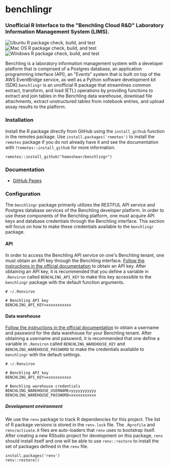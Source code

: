 # benchlingr
### Unofficial R Interface to the "Benchling Cloud R&D" Laboratory Information Management System (LIMS).  

![Ubuntu R package check, build, and test](https://github.com/hemoshear/benchlingr/actions/workflows/check-full.yml/badge.svg)
![Mac OS R package check, build, and test](https://github.com/hemoshear/benchlingr/actions/workflows/check-full-macos.yml/badge.svg)
![Windows R package check, build, and test](https://github.com/hemoshear/benchlingr/actions/workflows/check-full-windows.yml/badge.svg)


Benchling is a laboratory information management system with a developer platform that is comprised of a Postgres database, an application programming interface (API), an "Events" system that is built on top of the AWS EventBridge service, as well as a Python software development kit (SDK).`benchlingr` is an unofficial R package that streamlines common extract, transform, and load (ETL) operations by providing functions to extract and join tables in the Benchling data warehouse, download file attachments, extract unstructured tables from notebook entries, and upload assay results to the platform. 


### Installation

Install the R package directly from GitHub using the `install_github` function in the remotes package. Use `install.packages('remotes')` to install the `remotes` package if you do not already have it and see the documentation with `?remotes::install_github` for more information.

```
remotes::install_github("hemoshear/benchlingr")
```

### Documentation

- [GitHub Pages](https://upgraded-succotash-8df2b926.pages.github.io/)


### Configuration

The `benchlingr` package primarily utilizes the RESTFUL API service and Postgres database services of the Benchling developer platform. In order to use these components of the Benchling platform, one must acquire API keys and database credentials through the Benchling interface. This section will focus on how to make these credentials available to the `benchlingr` package. 

#### API

In order to access the Benchling API service on one's Benchling tenant, one must obtain an API key through the Benchling interface. [Follow the instructions in the official documentation](https://help.benchling.com/hc/en-us/articles/9714802977805-Access-the-Benchling-Developer-Platform) to obtain an API key. After obtaining an API key, it is recommended that you define a variable in `.Renviron` called `BENCHLING_API_KEY` to make this key accessible to the `benchlingr` package with the default function arguments. 

```
# ~/.Renviron

# Benchling API key
BENCHLING_API_KEY=xxxxxxxxxxx
```

#### Data warehouse

[Follow the instructions in the official documentation](https://docs.benchling.com/docs/getting-started#obtaining-credentials) to obtain a username and password for the data warehouse for your Benchling tenant. After obtaining a username and password, it is recommended that one define a variable in `.Renviron` called `BENCHLING_WAREHOUSE_KEY` and `BENCHLING_WAREHOUSE_PASSWORD` to make the credentials available to `benchlingr` with the default settings. 

```
# ~/.Renviron

# Benchling API key
BENCHLING_API_KEY=xxxxxxxxxxx

# Benchling warehouse credentials
BENCHLING_WAREHOUSE_USERNAME=yyyyyyyyyyy
BENCHLING_WAREHOUSE_PASSWORD=xxxxxxxxxxx
```

##### Development environment

We use the `renv` package to track R dependencies for this project. The list of R package versions is stored in the `renv.lock` file. The `.Rprofile` and `renv/activate.R` files are auto-loaders that `renv` uses to bootstrap itself. After creating a new RStudio project for development on this package, `renv` should install itself and one will be able to use `renv::restore` to install the set of packages defined in the `renv` file.

```
install.packages('renv')
renv::restore()
```

